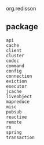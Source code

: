 org.redisson

## package
```
api
cache
client
cluster
codec
command
config
connection
eviction
executor
jcache
liveobject
mapreduce
misc
pubsub
reactive
remote
rx
spring
transaction
```